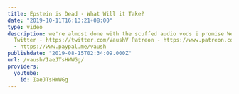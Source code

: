 ```yaml
---
title: Epstein is Dead - What Will it Take?
date: "2019-10-11T16:13:21+08:00"
type: video
description: we're almost done with the scuffed audio vods i promise Website - https://www.vaush.gg/
  Twitter - https://twitter.com/VaushV Patreon - https://www.patreon.com/vaush Donate
  - https://www.paypal.me/vaush
publishdate: "2019-08-15T02:34:09.000Z"
url: /vaush/IaeJTsHWWGg/
providers:
  youtube:
    id: IaeJTsHWWGg
---
```

